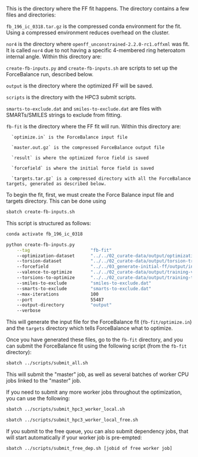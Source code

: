 This is the directory where the FF fit happens. The directory contains a few files and directories:

`fb_196_ic_0318.tar.gz` is the compressed conda environment for the fit. Using a compressed environment reduces overhead on the cluster.

`nor4` is the directory where `openff_unconstrained-2.2.0-rc1.offxml` was fit. It is called `nor4` due to not having a specific 4-membered ring heteroatom internal angle. Within this directory are:

  `create-fb-inputs.py` and `create-fb-inputs.sh` are scripts to set up the ForceBalance run, described below.

  `output` is the directory where the optimized FF will be saved.

  `scripts` is the directory with the HPC3 submit scripts.

  `smarts-to-exclude.dat` and `smiles-to-exclude.dat` are files with SMARTs/SMILES strings to exclude from fitting.

  `fb-fit` is the directory where the FF fit will run. Within this directory are:

      `optimize.in` is the ForceBalance input file

      `master.out.gz` is the compressed ForceBalance output file

      `result` is where the optimized force field is saved

      `forcefield` is where the initial force field is saved

      `targets.tar.gz` is a compressed directory with all the ForceBalance targets, generated as described below.


To begin the fit, first, we must create the Force Balance input file and targets directory. This can be done using

```bash
sbatch create-fb-inputs.sh
```

This script is structured as follows:

```bash
conda activate fb_196_ic_0318    

python create-fb-inputs.py                                                                          \
    --tag                       "fb-fit"                                                            \ # directory to do the fitting in
    --optimization-dataset      "../../02_curate-data/output/optimization-training-set.json"           \ # path to filtered optimized geometry dataset
    --torsion-dataset           "../../02_curate-data/output/torsion-training-set.json"                \ # path to filtered TD dataset
    --forcefield                "../../03_generate-initial-ff/output/initial-force-field-msm_nor4.offxml"   \ # path to initial FF with MSM values
    --valence-to-optimize       "../../02_curate-data/output/training-valence-smirks_nor4.json"             \ # path to file with bond/angle SMIRKs to be optimized
    --torsions-to-optimize      "../../02_curate-data/output/training-torsion-smirks_nor4.json"             \ # path to file with torsion SMIRKs to be optimized
    --smiles-to-exclude         "smiles-to-exclude.dat"                                             \ # file listing any SMILES strings to exclude from the dataset
    --smarts-to-exclude         "smarts-to-exclude.dat"                                             \ # file listing any SMARTs patterns to exclude from the dataset
    --max-iterations            100                                                                 \ # max number of fitting iterations
    --port                      55487                                                               \ # port for workers to communicate on
    --output-directory          "output"                                                            \ # where to save final FF
    --verbose
```

This will generate the input file for the ForceBalance fit (`fb-fit/optimize.in`) and the `targets` directory which tells ForceBalance what to optimize.

Once you have generated these files, go to the `fb-fit` directory, and you can submit the ForceBalance fit using the following script (from the `fb-fit` directory):

```bash
sbatch ../scripts/submit_all.sh
```

This will submit the "master" job, as well as several batches of worker CPU jobs linked to the "master" job.

If you need to submit any more worker jobs throughout the optimization, you can use the following:

```bash
sbatch ../scripts/submit_hpc3_worker_local.sh
```

```bash
sbatch ../scripts/submit_hpc3_worker_local_free.sh
```

If you submit to the free queue, you can also submit dependency jobs, that will start automatically if your worker job is pre-empted:

```bash
sbatch ../scripts/submit_free_dep.sh [jobid of free worker job]
```
